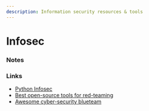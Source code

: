 ```yaml
---
description: Information security resources & tools
---
```


# Infosec

### Notes

### Links

* [Python Infosec](python/infosec.md)
* [Best open-source tools for red-teaming](https://resources.infosecinstitute.com/best-open-source-tools-for-red-teaming/#gref)
* [Awesome cyber-security blueteam](https://github.com/fabacab/awesome-cybersecurity-blueteam)




